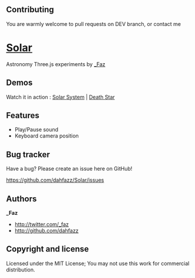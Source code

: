 ## Contributing
You are warmly welcome to pull requests on DEV branch, or contact me


[Solar](https://github.com/dahfazz/Solar)
=================

Astronomy Three.js experiments by [_Faz](http://twitter.com/_faz)


Demos
-----------

Watch it in action : 
[Solar System](http://fabienzibi.com/solar/) | [Death Star](http://fabienzibi.com/solar/deathstar.html)


Features
-----------

- Play/Pause sound
- Keyboard camera position

Bug tracker
-----------

Have a bug? Please create an issue here on GitHub!

https://github.com/dahfazz/Solar/issues


Authors
-------

**_Faz**

+ http://twitter.com/_faz
+ http://github.com/dahfazz


Copyright and license
---------------------

Licensed under the MIT License;
You may not use this work for commercial distribution.